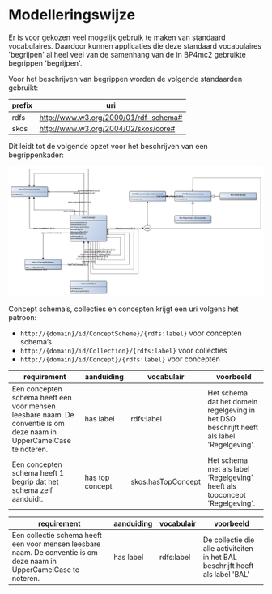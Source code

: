 # Modelleringswijze
Er is voor gekozen veel mogelijk gebruik te maken van standaard vocabulaires. Daardoor kunnen applicaties die deze standaard vocabulaires 'begrijpen' al heel veel van de samenhang van de in BP4mc2 gebruikte begrippen 'begrijpen'.

Voor het beschrijven van begrippen worden de volgende standaarden gebruikt:


|prefix|uri
|---|---
|rdfs|http://www.w3.org/2000/01/rdf-schema#
|skos|http://www.w3.org/2004/02/skos/core#

Dit leidt tot de volgende opzet voor het beschrijven van een begrippenkader:

![](begrippenkader.png)

Concept schema’s, collecties en concepten krijgt een uri volgens het patroon:
-	`http://{domain}/id/ConceptScheme}/{rdfs:label}` voor concepten schema’s
-	`http://{domain}/id/Collection}/{rdfs:label}` voor collecties
-	`http://{domain}/id/Concept}/{rdfs:label}` voor concepten

|requirement|aanduiding|vocabulair|voorbeeld
|---|---|---|---
|Een concepten schema heeft een voor mensen leesbare naam. De conventie is om deze naam in UpperCamelCase te noteren.|has label|rdfs:label|Het schema dat het domein regelgeving in het DSO beschrijft heeft als label 'Regelgeving'.
|Een concepten schema heeft 1 begrip dat het schema zelf aanduidt.|has top concept|skos:hasTopConcept|Het schema met als label ‘Regelgeving’ heeft als topconcept 'Regelgeving'.

|requirement|aanduiding|vocabulair|voorbeeld
|---|---|---|---
|Een collectie schema heeft een voor mensen leesbare naam. De conventie is om deze naam in UpperCamelCase te noteren.|has label|rdfs:label|De collectie die alle activiteiten in het BAL beschrijft heeft als label 'BAL'


